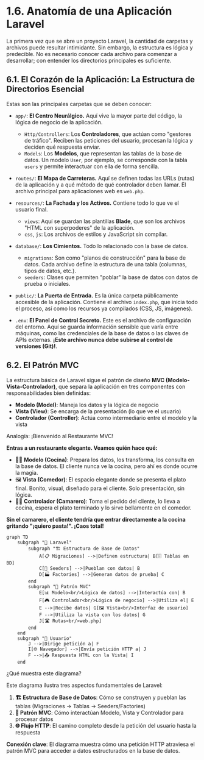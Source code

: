 # 1.6. Anatomía de una Aplicación Laravel

La primera vez que se abre un proyecto Laravel, la cantidad de carpetas y archivos puede resultar intimidante. Sin embargo, la estructura es lógica y predecible. No es necesario conocer cada archivo para comenzar a desarrollar; con entender los directorios principales es suficiente.

## 6.1. El Corazón de la Aplicación: La Estructura de Directorios Esencial

Estas son las principales carpetas que se deben conocer:

* `app/`: **El Centro Neurálgico.** Aquí vive la mayor parte del código, la lógica de negocio de la aplicación.

  + `Http/Controllers`: Los **Controladores**, que actúan como "gestores de tráfico". Reciben las peticiones del usuario, procesan la lógica y deciden qué respuesta enviar.
  + `Models`: Los **Modelos**, que representan las tablas de la base de datos. Un modelo `User`, por ejemplo, se corresponde con la tabla `users` y permite interactuar con ella de forma sencilla.
* `routes/`: **El Mapa de Carreteras.** Aquí se definen todas las URLs (rutas) de la aplicación y a qué método de qué controlador deben llamar. El archivo principal para aplicaciones web es `web.php`.
* `resources/`: **La Fachada y los Activos.** Contiene todo lo que ve el usuario final.

  + `views`: Aquí se guardan las plantillas **Blade**, que son los archivos "HTML con superpoderes" de la aplicación.
  + `css`, `js`: Los archivos de estilos y JavaScript sin compilar.
* `database/`: **Los Cimientos.** Todo lo relacionado con la base de datos.

  + `migrations`: Son como "planos de construcción" para la base de datos. Cada archivo define la estructura de una tabla (columnas, tipos de datos, etc.).
  + `seeders`: Clases que permiten "poblar" la base de datos con datos de prueba o iniciales.
* `public/`: **La Puerta de Entrada.** Es la única carpeta públicamente accesible de la aplicación. Contiene el archivo `index.php`, que inicia todo el proceso, así como los recursos ya compilados (CSS, JS, imágenes).
* `.env`: **El Panel de Control Secreto.** Este es el archivo de configuración del entorno. Aquí se guarda información sensible que varía entre máquinas, como las credenciales de la base de datos o las claves de APIs externas. **¡Este archivo nunca debe subirse al control de versiones (Git)!**.

## 6.2. El Patrón MVC

La estructura básica de Laravel sigue el patrón de diseño **MVC (Modelo-Vista-Controlador)**, que separa la aplicación en tres componentes con responsabilidades bien definidas:

* **Modelo (Model)**: Maneja los datos y la lógica de negocio
* **Vista (View)**: Se encarga de la presentación (lo que ve el usuario)
* **Controlador (Controller)**: Actúa como intermediario entre el modelo y la vista

Analogía: ¡Bienvenido al Restaurante MVC!

**Entras a un restaurante elegante. Veamos quién hace qué:**

* 👨‍🍳 **Modelo (Cocina)**: Prepara los datos, los transforma, los consulta en la base de datos. El cliente nunca ve la cocina, pero ahí es donde ocurre la magia.
* 🖼️ **Vista (Comedor)**: El espacio elegante donde se presenta el plato final. Bonito, visual, diseñado para el cliente. Solo presentación, sin lógica.
* 🧑‍💼 **Controlador (Camarero)**: Toma el pedido del cliente, lo lleva a cocina, espera el plato terminado y lo sirve bellamente en el comedor.

**Sin el camarero, el cliente tendría que entrar directamente a la cocina gritando "¡quiero pasta!". ¡Caos total!**



```mermaid
graph TD  
    subgraph "🎯 Laravel"
        subgraph "🏗️ Estructura de Base de Datos"
            A[📋 Migraciones] -->|Definen estructura| B[🗄️ Tablas en BD]
            C[🌱 Seeders] -->|Pueblan con datos| B
            D[🏭 Factories] -->|Generan datos de prueba| C
        end
        subgraph "🎯 Patrón MVC"
            E[📊 Modelo<br/>Lógica de datos] -->|Interactúa con| B
            F[🎮 Controlador<br/>Lógica de negocio] -->|Utiliza el| E
            E -->|Recibe datos| G[🖼️ Vista<br/>Interfaz de usuario]
            F -->|Utiliza la vista con los datos| G
            J[🛣️ Rutas<br/>web.php]
        end
    end
    subgraph "👤 Usuario"
        J -->|Dirige petición a| F
        I[🌐 Navegador] -->|Envía petición HTTP a| J
        F -->|📤 Respuesta HTML con la Vista| I
    end
```

¿Qué muestra este diagrama?

Este diagrama ilustra tres aspectos fundamentales de Laravel:

1. **🏗️ Estructura de Base de Datos**: Cómo se construyen y pueblan las tablas (Migraciones → Tablas → Seeders/Factories)
2. **🎯 Patrón MVC**: Cómo interactúan Modelo, Vista y Controlador para procesar datos
3. **🌐 Flujo HTTP**: El camino completo desde la petición del usuario hasta la respuesta

**Conexión clave**: El diagrama muestra cómo una petición HTTP atraviesa el patrón MVC para acceder a datos estructurados en la base de datos.

